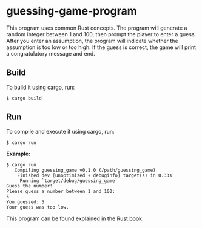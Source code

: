# guessing-game-program

This program uses common Rust concepts. The program will generate a random integer between 1 and 100, then prompt the player to enter a guess. After you enter an assumption, the program will indicate whether the assumption is too low or too high. If the guess is correct, the game will print a congratulatory message and end.

## Build
To build it using cargo, run:
```
$ cargo build
```

## Run
To compile and execute it using cargo, run:
```
$ cargo run
```

**Example:**
```
$ cargo run
   Compiling guessing_game v0.1.0 (/path/guessing_game)
    Finished dev [unoptimized + debuginfo] target(s) in 0.33s
     Running `target/debug/guessing_game`
Guess the number!
Please guess a number between 1 and 100:
5
You guessed: 5
Your guess was too low.
```

This program can be found explained in the [Rust book](https://doc.rust-lang.org/book/ch02-00-guessing-game-tutorial.html).
